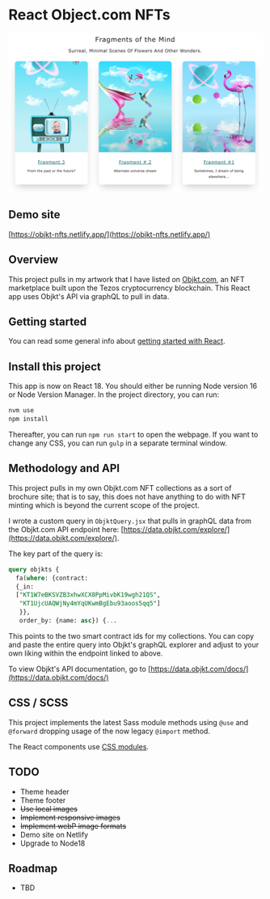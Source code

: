 # React Object.com NFTs

![Screen Shot of the app](cover.png 'Screen Shot of the app')

## Demo site

[https://objkt-nfts.netlify.app/](https://objkt-nfts.netlify.app/)

## Overview

This project pulls in my artwork that I have listed on [Objkt.com](https://objkt.com/collection/KT1UjcUAQWjNy4mYqUKwmBgEbu93aoos5qq5), an NFT marketplace built upon the Tezos cryptocurrency blockchain. This React app uses Objkt's API via graphQL to pull in data.

## Getting started

You can read some general info about [getting started with React](React-README.md).

## Install this project

This app is now on React 18. You should either be running Node version 16 or Node Version Manager. In the project directory, you can run:

```bash
nvm use
npm install
```

Thereafter, you can run `npm run start` to open the webpage. If you want to change any CSS, you can run `gulp` in a separate terminal window.

## Methodology and API

This project pulls in my own Objkt.com NFT collections as a sort of brochure site; that is to say, this does not have anything to do with NFT minting which is beyond the current scope of the project.

I wrote a custom query in `ObjktQuery.jsx` that pulls in graphQL data from the Objkt.com API endpoint here: [https://data.objkt.com/explore/](https://data.objkt.com/explore/).

The key part of the query is:

```sql
query objkts {
  fa(where: {contract:
  {_in:
  ["KT1W7eBKSVZB3xhwXCX8PpMivbK19wgh21QS",
   "KT1UjcUAQWjNy4mYqUKwmBgEbu93aoos5qq5"]
   }},
   order_by: {name: asc}) {...
```

This points to the two smart contract ids for my collections. You can copy and paste the entire query into Objkt's graphQL explorer and adjust to your own liking within the endpoint linked to above.

To view Objkt's API documentation, go to [https://data.objkt.com/docs/](https://data.objkt.com/docs/)

## CSS / SCSS

This project implements the latest Sass module methods using `@use` and `@forward` dropping usage of the now legacy `@import` method.

The React components use [CSS modules](https://create-react-app.dev/docs/adding-a-css-modules-stylesheet/).

## TODO

- Theme header
- Theme footer
- <del>Use local images</del>
- <del>Implement responsive images</del>
- <del>Implement webP image formats</del>
- Demo site on Netlify
- Upgrade to Node18

## Roadmap

- TBD
